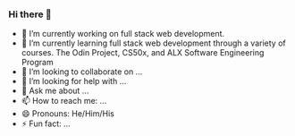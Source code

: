 ### Hi there 👋


- 🔭 I’m currently working on full stack web development.
- 🌱 I’m currently learning full stack web development through a variety of courses. The Odin Project, CS50x, and ALX Software Engineering Program
- 👯 I’m looking to collaborate on ...
- 🤔 I’m looking for help with ...
- 💬 Ask me about ...
- 📫 How to reach me: ...
- 😄 Pronouns: He/Him/His
- ⚡ Fun fact: ...
